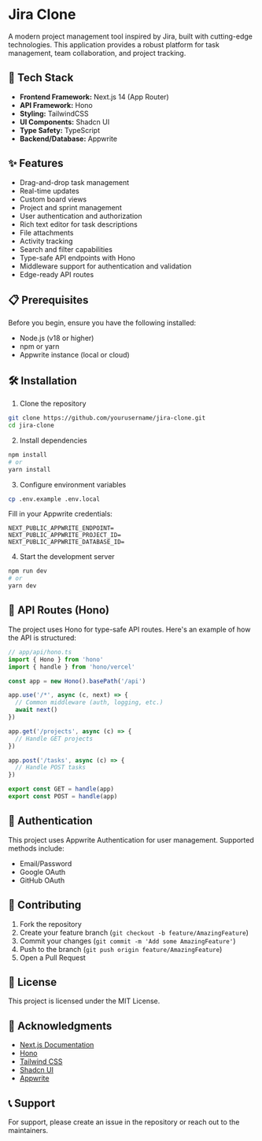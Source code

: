 # Jira Clone

A modern project management tool inspired by Jira, built with cutting-edge technologies. This application provides a robust platform for task management, team collaboration, and project tracking.

## 🚀 Tech Stack

- **Frontend Framework:** Next.js 14 (App Router)
- **API Framework:** Hono
- **Styling:** TailwindCSS
- **UI Components:** Shadcn UI
- **Type Safety:** TypeScript
- **Backend/Database:** Appwrite

## ✨ Features

- Drag-and-drop task management
- Real-time updates
- Custom board views
- Project and sprint management
- User authentication and authorization
- Rich text editor for task descriptions
- File attachments
- Activity tracking
- Search and filter capabilities
- Type-safe API endpoints with Hono
- Middleware support for authentication and validation
- Edge-ready API routes

## 📋 Prerequisites

Before you begin, ensure you have the following installed:
- Node.js (v18 or higher)
- npm or yarn
- Appwrite instance (local or cloud)

## 🛠️ Installation

1. Clone the repository
```bash
git clone https://github.com/yourusername/jira-clone.git
cd jira-clone
```

2. Install dependencies
```bash
npm install
# or
yarn install
```

3. Configure environment variables
```bash
cp .env.example .env.local
```

Fill in your Appwrite credentials:
```env
NEXT_PUBLIC_APPWRITE_ENDPOINT=
NEXT_PUBLIC_APPWRITE_PROJECT_ID=
NEXT_PUBLIC_APPWRITE_DATABASE_ID=
```

4. Start the development server
```bash
npm run dev
# or
yarn dev
```

## 🔗 API Routes (Hono)

The project uses Hono for type-safe API routes. Here's an example of how the API is structured:

```typescript
// app/api/hono.ts
import { Hono } from 'hono'
import { handle } from 'hono/vercel'

const app = new Hono().basePath('/api')

app.use('/*', async (c, next) => {
  // Common middleware (auth, logging, etc.)
  await next()
})

app.get('/projects', async (c) => {
  // Handle GET projects
})

app.post('/tasks', async (c) => {
  // Handle POST tasks
})

export const GET = handle(app)
export const POST = handle(app)
```


## 🔐 Authentication

This project uses Appwrite Authentication for user management. Supported methods include:
- Email/Password
- Google OAuth
- GitHub OAuth



## 🤝 Contributing

1. Fork the repository
2. Create your feature branch (`git checkout -b feature/AmazingFeature`)
3. Commit your changes (`git commit -m 'Add some AmazingFeature'`)
4. Push to the branch (`git push origin feature/AmazingFeature`)
5. Open a Pull Request

## 📝 License

This project is licensed under the MIT License.

## 🙏 Acknowledgments

- [Next.js Documentation](https://nextjs.org/docs)
- [Hono](https://hono.dev)
- [Tailwind CSS](https://tailwindcss.com)
- [Shadcn UI](https://ui.shadcn.com)
- [Appwrite](https://appwrite.io)

## 📞 Support

For support, please create an issue in the repository or reach out to the maintainers.
